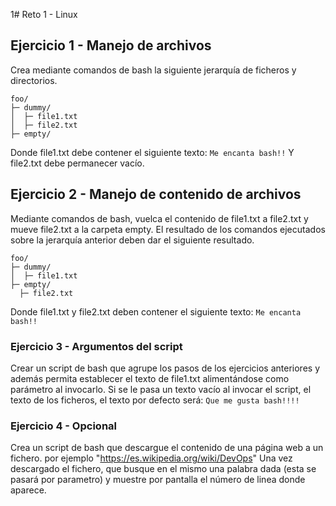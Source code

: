 1# Reto 1 - Linux

## Ejercicio 1 - Manejo de archivos

Crea mediante comandos de bash la siguiente jerarquía de ficheros y directorios.
```
foo/
├─ dummy/ 
│  ├─ file1.txt 
│  ├─ file2.txt
├─ empty/
```
Donde file1.txt debe contener el siguiente texto:
`Me encanta bash!!`
Y file2.txt debe permanecer vacío.

## Ejercicio 2 - Manejo de contenido de archivos

Mediante comandos de bash, vuelca el contenido de file1.txt a file2.txt y mueve file2.txt a la carpeta empty.
El resultado de los comandos ejecutados sobre la jerarquía anterior deben dar el siguiente resultado.
```
foo/
├─ dummy/
│  ├─ file1.txt
├─ empty/
  ├─ file2.txt
```
Donde file1.txt y file2.txt deben contener el siguiente texto:
`Me encanta bash!!`

### Ejercicio 3 - Argumentos del script

Crear un script de bash que agrupe los pasos de los ejercicios anteriores y además permita establecer el texto de file1.txt alimentándose como parámetro al invocarlo.
Si se le pasa un texto vacío al invocar el script, el texto de los ficheros, el texto por defecto será:
`Que me gusta bash!!!!`

### Ejercicio 4 - Opcional

Crea un script de bash que descargue el contenido de una página web a un fichero.
por ejemplo "https://es.wikipedia.org/wiki/DevOps"
Una vez descargado el fichero, que busque en el mismo una palabra dada (esta se pasará por parametro) y muestre por pantalla el número de linea donde aparece.
